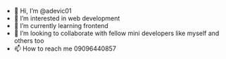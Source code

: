 - 👋 Hi, I’m @adevic01
- 👀 I’m interested in web development
- 🌱 I’m currently learning frontend
- 💞️ I’m looking to collaborate with fellow mini developers like myself and others too
- 📫 How to reach me 09096440857

<!---
adevic01/adevic01 is a ✨ special ✨ repository because its `README.md` (this file) appears on your GitHub profile.
You can click the Preview link to take a look at your changes.
--->
